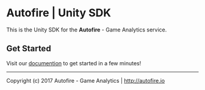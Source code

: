 # Autofire | Unity SDK

This is the Unity SDK for the **Autofire** - Game Analytics service.


## Get Started

Visit our <a href="https://autofire.io/documentation/sdk/get-started-sdk/?platform=unity" target="_blank">documention</a> to get started in a few minutes!

---

Copyright (c) 2017 Autofire - Game Analytics | <http://autofire.io>
